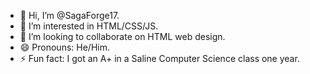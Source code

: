- 👋 Hi, I’m @SagaForge17.
- 👀 I’m interested in HTML/CSS/JS.
- 💞️ I’m looking to collaborate on HTML web design.
- 😄 Pronouns: He/Him.
- ⚡ Fun fact: I got an A+ in a Saline Computer Science class one year.

<!---
SagaForge17/SagaForge17 is a ✨ special ✨ repository because its `README.md` (this file) appears on your GitHub profile.
You can click the Preview link to take a look at your changes.
--->
